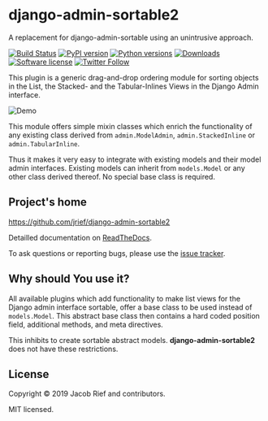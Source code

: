 # django-admin-sortable2

A replacement for django-admin-sortable using an unintrusive approach.

[![Build Status](https://travis-ci.org/jrief/django-admin-sortable2.svg?branch=master)](https://travis-ci.org/jrief/django-admin-sortable2)
[![PyPI version](https://img.shields.io/pypi/v/django-admin-sortable2.svg)](https://pypi.python.org/pypi/django-admin-sortable2)
[![Python versions](https://img.shields.io/pypi/pyversions/django-admin-sortable2.svg)](https://pypi.python.org/pypi/django-admin-sortable2)
[![Downloads](https://img.shields.io/pypi/dm/django-admin-sortable2.svg)](https://img.shields.io/pypi/dm/django-admin-sortable2.svg)
[![Software license](https://img.shields.io/pypi/l/django-admin-sortable2.svg)](https://github.com/jrief/django-admin-sortable2/blob/master/LICENSE-MIT)
[![Twitter Follow](https://img.shields.io/twitter/follow/jacobrief.svg?style=social&label=Jacob+Rief)](https://twitter.com/jacobrief)

This plugin is a generic drag-and-drop ordering module for sorting objects in the List, the Stacked-
and the Tabular-Inlines Views in the Django Admin interface.

![Demo](https://raw.githubusercontent.com/jrief/django-admin-sortable2/master/demo.gif)

This module offers simple mixin classes which enrich the functionality of any existing class derived
from `admin.ModelAdmin`, `admin.StackedInline` or `admin.TabularInline`.

Thus it makes it very easy to integrate with existing models and their model admin interfaces.
Existing models can inherit from `models.Model` or any other class derived thereof. No special
base class is required.


## Project's home

https://github.com/jrief/django-admin-sortable2

Detailled documentation on [ReadTheDocs](http://django-admin-sortable2.readthedocs.org/en/latest/).

To ask questions or reporting bugs, please use the [issue tracker](https://github.com/jrief/django-admin-sortable2/issues).


## Why should You use it?

All available plugins which add functionality to make list views for the Django admin interface
sortable, offer a base class to be used instead of `models.Model`. This abstract base class then
contains a hard coded position field, additional methods, and meta directives.

This inhibits to create sortable abstract models. **django-admin-sortable2** does not have these
restrictions.


## License

Copyright &copy; 2019 Jacob Rief and contributors.

MIT licensed.
